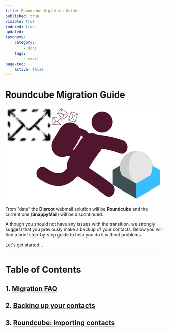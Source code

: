 ```yaml
---
title: Roundcube Migration Guide
published: true
visible: true
indexed: true
updated:
taxonomy:
    category:
        - docs
    tags:
        - email
page-toc:
    active: false
---
```


# Roundcube Migration Guide

![](thumb.png)

From "date" the **Disroot** webmail solution will be **Roundcube** and the current one (**SnappyMail**) will be discontinued.

Although you should not have any issues with the transition, we strongly suggest that you previously make a backup of your contacts. Below you will find a brief step-by-step guide to help you do it without problems.

Let's get started...

----

# Table of Contents
##  1. [Migration FAQ](faq)
##  2. [Backing up your contacts](backup)
##  3. [Roundcube: importing contacts](roundcube)
